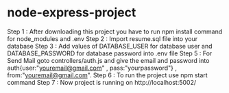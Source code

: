 # node-express-project
Step 1 : After downloading this project you have to run npm install command for node_modules and .env
Step 2 : Import resume.sql file into your database
Step 3 : Add values of DATABASE_USER for database user and DATABASE_PASSWORD for database password into .env file
Step 5 : For Send Mail goto controllers/auth.js and give the email and password into auth{user:"youremail@gmail.com" , pass:"yourpassword"} , from:"youremail@gmail.com".
Step 6 : To run the project use npm start command
Step 7 : Now project is running on http://localhost:5002/
